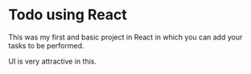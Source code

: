 # Todo using React 

This was my first and basic project in React in which you can add your tasks to be performed.   

UI is very attractive in this.







     


























































 


   
  





 




 





 



 




 














 



















































































